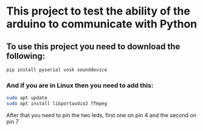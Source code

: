 # This project to test the ability of the arduino to communicate with Python

## To use this project you need to download the following:

```bash
pip install pyserial vosk sounddevice
```

### And if you are in Linux then you need to add this:
```bash
sudo apt update
sudo apt install libportaudio2 ffmpeg
```

After that you need to pin the two leds, first one on pin 4 and the second on pin 7

